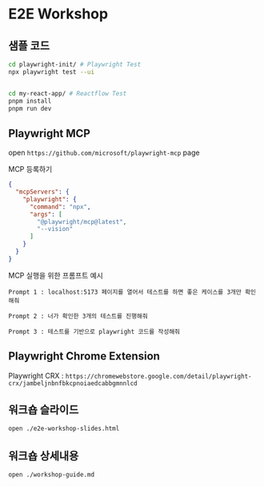 # E2E Workshop

## 샘플 코드

```bash
cd playwright-init/ # Playwright Test
npx playwright test --ui


cd my-react-app/ # Reactflow Test
pnpm install
pnpm run dev
```

## Playwright MCP

open `https://github.com/microsoft/playwright-mcp` page

MCP 등록하기
```json
{
  "mcpServers": {
    "playwright": {
      "command": "npx",
      "args": [
        "@playwright/mcp@latest",
        "--vision"
      ]
    }
  }
}
```

MCP 실행을 위한 프롬프트 예시
```
Prompt 1 : localhost:5173 페이지를 열어서 테스트를 하면 좋은 케이스를 3개만 확인해줘

Prompt 2 : 너가 확인한 3개의 테스트를 진행해줘

Prompt 3 : 테스트를 기반으로 playwright 코드를 작성해줘
```

## Playwright Chrome Extension

Playwright CRX : `https://chromewebstore.google.com/detail/playwright-crx/jambeljnbnfbkcpnoiaedcabbgmnnlcd`

## 워크숍 슬라이드

```bash
open ./e2e-workshop-slides.html
```

## 워크숍 상세내용

```bash
open ./workshop-guide.md
```
